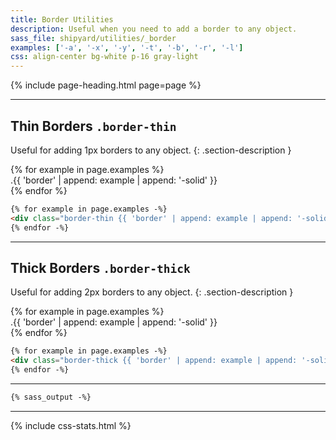 ```yaml
---
title: Border Utilities
description: Useful when you need to add a border to any object.
sass_file: shipyard/utilities/_border
examples: ['-a', '-x', '-y', '-t', '-b', '-r', '-l']
css: align-center bg-white p-16 gray-light
---
```


{% include page-heading.html page=page %}

---

## Thin Borders `.border-thin`
Useful for adding 1px borders to any object.
{: .section-description }

<div class="col-container mb-24">
  {% for example in page.examples %}
    <div class="col col-100 md:col-0 mb-8 md:mb-0">
      <div class="{{ page.css }} border-thin {{ 'border' | append: example | append: '-solid' }}">
        <span class="text-normal medium">
          .{{ 'border' | append: example | append: '-solid' }}
        </span>
      </div>
    </div>
  {% endfor %}
</div>

```html
{% for example in page.examples -%}
<div class="border-thin {{ 'border' | append: example | append: '-solid' }}"><!-- .{{ 'border' | append: example | append: '-solid' }} --></div>
{% endfor -%}
```

---

## Thick Borders `.border-thick`
Useful for adding 2px borders to any object.
{: .section-description }

<div class="col-container mb-24">
  {% for example in page.examples %}
    <div class="col col-100 md:col-0 mb-8 md:mb-0">
      <div class="{{ page.css }} border-thick {{ 'border' | append: example | append: '-solid' }}">
        <span class="text-normal medium">
          .{{ 'border' | append: example | append: '-solid' }}
        </span>
      </div>
    </div>
  {% endfor %}
</div>

```html
{% for example in page.examples -%}
<div class="border-thick {{ 'border' | append: example | append: '-solid' }}"><!-- .{{ 'border' | append: example | append: '-solid' }} --></div>
{% endfor -%}
```

---

```css
{% sass_output -%}
```

---

{% include css-stats.html %}
